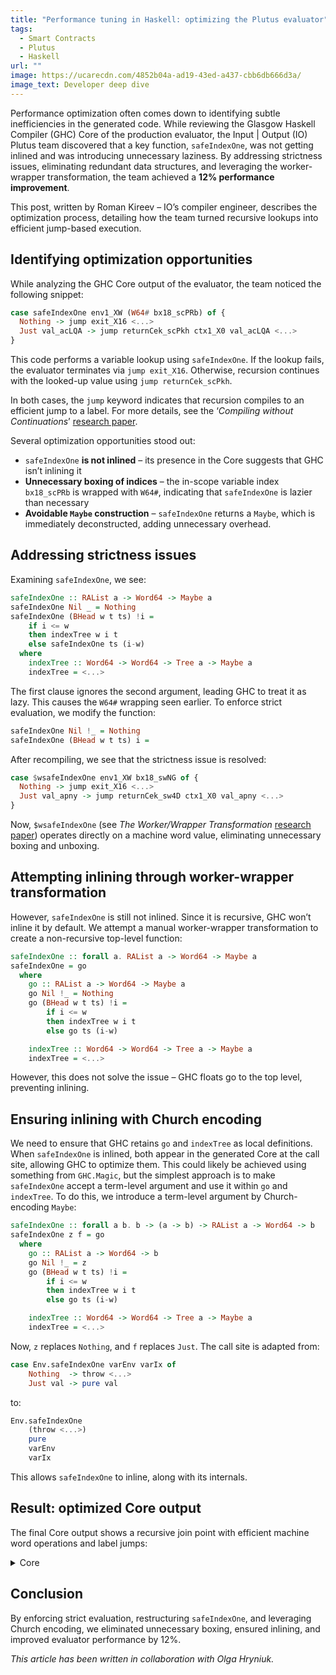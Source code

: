 ```yaml
---
title: "Performance tuning in Haskell: optimizing the Plutus evaluator"
tags:
  - Smart Contracts
  - Plutus
  - Haskell
url: ""
image: https://ucarecdn.com/4852b04a-ad19-43ed-a437-cbb6db666d3a/
image_text: Developer deep dive
---
```


Performance optimization often comes down to identifying subtle inefficiencies in the generated code. While reviewing the Glasgow Haskell Compiler (GHC) Core of the production evaluator, the Input | Output (IO) Plutus team discovered that a key function, `safeIndexOne`, was not getting inlined and was introducing unnecessary laziness. By addressing strictness issues, eliminating redundant data structures, and leveraging the worker-wrapper transformation, the team achieved a **12% performance improvement**.

This post, written by Roman Kireev – IO’s compiler engineer, describes the optimization process, detailing how the team turned recursive lookups into efficient jump-based execution.

## Identifying optimization opportunities

While analyzing the GHC Core output of the evaluator, the team noticed the following snippet:

```haskell
case safeIndexOne env1_XW (W64# bx18_scPRb) of {
  Nothing -> jump exit_X16 <...>
  Just val_acLQA -> jump returnCek_scPkh ctx1_X0 val_acLQA <...>
}
```

This code performs a variable lookup using `safeIndexOne`. If the lookup fails, the evaluator terminates via `jump exit_X16`. Otherwise, recursion continues with the looked-up value using `jump returnCek_scPkh`.

In both cases, the `jump` keyword indicates that recursion compiles to an efficient jump to a label. For more details, see the ‘*Compiling without Continuations*’ [research paper](https://www.microsoft.com/en-us/research/wp-content/uploads/2016/11/compiling-without-continuations.pdf).

Several optimization opportunities stood out:
- `safeIndexOne` **is not inlined** – its presence in the Core suggests that GHC isn’t inlining it
- **Unnecessary boxing of indices** – the in-scope variable index `bx18_scPRb` is wrapped with `W64#`, indicating that `safeIndexOne` is lazier than necessary
- **Avoidable `Maybe` construction** – `safeIndexOne` returns a `Maybe`, which is immediately deconstructed, adding unnecessary overhead.

## Addressing strictness issues

Examining `safeIndexOne`, we see:

```haskell
safeIndexOne :: RAList a -> Word64 -> Maybe a
safeIndexOne Nil _ = Nothing
safeIndexOne (BHead w t ts) !i =
    if i <= w
    then indexTree w i t
    else safeIndexOne ts (i-w)
  where
    indexTree :: Word64 -> Word64 -> Tree a -> Maybe a
    indexTree = <...>
```

The first clause ignores the second argument, leading GHC to treat it as lazy. This causes the `W64#` wrapping seen earlier. To enforce strict evaluation, we modify the function:

```haskell
safeIndexOne Nil !_ = Nothing
safeIndexOne (BHead w t ts) i =
```

After recompiling, we see that the strictness issue is resolved:

```haskell
case $wsafeIndexOne env1_XW bx18_swNG of {
  Nothing -> jump exit_X16 <...>
  Just val_apny -> jump returnCek_sw4D ctx1_X0 val_apny <...>
}
```

Now, `$wsafeIndexOne` (see *The Worker/Wrapper Transformation* [research paper](https://people.cs.nott.ac.uk/pszgmh/wrapper-extended.pdf)) operates directly on a machine word value, eliminating unnecessary boxing and unboxing.

## Attempting inlining through worker-wrapper transformation

However, `safeIndexOne` is still not inlined. Since it is recursive, GHC won’t inline it by default. We attempt a manual worker-wrapper transformation to create a non-recursive top-level function:

```haskell
safeIndexOne :: forall a. RAList a -> Word64 -> Maybe a
safeIndexOne = go
  where
    go :: RAList a -> Word64 -> Maybe a
    go Nil !_ = Nothing
    go (BHead w t ts) !i =
        if i <= w
        then indexTree w i t
        else go ts (i-w)

    indexTree :: Word64 -> Word64 -> Tree a -> Maybe a
    indexTree = <...>
```

However, this does not solve the issue – GHC floats go to the top level, preventing inlining.

## Ensuring inlining with Church encoding

We need to ensure that GHC retains `go` and `indexTree` as local definitions. When `safeIndexOne` is inlined, both appear in the generated Core at the call site, allowing GHC to optimize them. This could likely be achieved using something from `GHC.Magic`, but the simplest approach is to make `safeIndexOne` accept a term-level argument and use it within `go` and `indexTree`. To do this, we introduce a term-level argument by Church-encoding `Maybe`:

```haskell
safeIndexOne :: forall a b. b -> (a -> b) -> RAList a -> Word64 -> b
safeIndexOne z f = go
  where
    go :: RAList a -> Word64 -> b
    go Nil !_ = z
    go (BHead w t ts) !i =
        if i <= w
        then indexTree w i t
        else go ts (i-w)

    indexTree :: Word64 -> Word64 -> Tree a -> Maybe a
    indexTree = <...>
```

Now, `z` replaces `Nothing`, and `f` replaces `Just`. The call site is adapted from:

```haskell
case Env.safeIndexOne varEnv varIx of
    Nothing  -> throw <...>
    Just val -> pure val
```
to:

```haskell
Env.safeIndexOne
    (throw <...>)
    pure
    varEnv
    varIx
```

This allows `safeIndexOne` to inline, along with its internals.

## Result: optimized Core output

The final Core output shows a recursive join point with efficient machine word operations and label jumps:

<details>
<summary>Core</summary>

```haskell
joinrec {
  $windexTree_swMk
    :: Word64#
       -> Word64#
       -> Tree (CekValue uni_swN8 fun_swN9 ann_swNa)
       -> (# State# RealWorld,
             Either
               (CekEvaluationException
                  NamedDeBruijn uni_swN8 fun_swN9)
               (NTerm uni_swN8 fun_swN9 ()) #)
  $windexTree_swMk (ww2_swMc :: Word64#)
                   (ww3_swMg :: Word64#)
                   (ds28_swMi
                      :: Tree
                           (CekValue
                              uni_swN8 fun_swN9 ann_swNa))
    = case ww3_swMg of wild14_X15 {
        __DEFAULT ->
          case ww2_swMc of wild15_X1m {
            __DEFAULT ->
              case ds28_swMi of {
                Leaf ds29_avEa -> jump exit14_X16;
                Node ipv13_avEc ipv14_avEd ipv15_avEe ->
                  case wild14_X15 of wild17_X1n {
                    __DEFAULT ->
                      let {
                        offset'_swtg :: Word64#
                        offset'_swtg
                          = subWord64#
                              wild17_X1n 1#Word64 } in
                      let {
                        halfSize_sw7I :: Word64#
                        halfSize_sw7I
                          = uncheckedShiftRL64#
                              wild15_X1m 1# } in
                      case leWord64#
                             offset'_swtg halfSize_sw7I
                      of {
                        __DEFAULT ->
                          jump $windexTree_swMk
                            halfSize_sw7I
                            (subWord64#
                               offset'_swtg halfSize_sw7I)
                            ipv15_avEe;
                        1# ->
                          jump $windexTree_swMk
                            halfSize_sw7I
                            offset'_swtg
                            ipv14_avEd
                      };
                    1#Word64 -> jump exit15_X17 ipv13_avEc
                  }
              };
            1#Word64 ->
              case wild14_X15 of wild16_X1n {
                __DEFAULT ->
                  case ds28_swMi of {
                    Leaf ds29_avEa -> jump exit14_X16;
                    Node ipv13_avEc ipv14_avEd ipv15_avEe ->
                      let! { __DEFAULT ~ wild18_X1o
                      <- wild16_X1n } in
                      let {
                        offset'_swtg :: Word64#
                        offset'_swtg
                          = subWord64#
                              wild18_X1o 1#Word64 } in
                      case leWord64# offset'_swtg 0#Word64
                      of {
                        __DEFAULT ->
                          jump $windexTree_swMk
                            0#Word64 offset'_swtg ipv15_avEe;
                        1# ->
                          jump $windexTree_swMk
                            0#Word64 offset'_swtg ipv14_avEd
                      }
                  };
                1#Word64 ->
                  case ds28_swMi of {
                    Leaf x_avEC ->
                      jump returnCek_sw7q
                        ctx1_X0 x_avEC ipv12_swMu;
                    Node ipv13_avEE ipv14_avEF ipv15_avEG ->
                      jump exit15_X17 ipv13_avEE
                  }
              }
          };
        0#Word64 -> jump exit16_X18
      }; } in
joinrec {
  $wgo_swMs
    :: RAList (CekValue uni_swN8 fun_swN9 ann_swNa)
       -> Word64#
       -> (# State# RealWorld,
             Either
               (CekEvaluationException
                  NamedDeBruijn uni_swN8 fun_swN9)
               (NTerm uni_swN8 fun_swN9 ()) #)
  $wgo_swMs (ds28_swMm
               :: RAList
                    (CekValue uni_swN8 fun_swN9 ann_swNa))
            (ww2_swMp :: Word64#)
    = case ds28_swMm of {
        BHead bx19_avEO t_avEP ts_avEQ ->
          case leWord64# ww2_swMp bx19_avEO of {
            __DEFAULT ->
              jump $wgo_swMs
                ts_avEQ (subWord64# ww2_swMp bx19_avEO);
            1# ->
              jump $windexTree_swMk bx19_avEO ww2_swMp t_avEP
          };
        Nil -> jump exit13_X1l
      }; } in
jump $wgo_swMs env1_XW bx18_swRA }
```
</details>

## Conclusion

By enforcing strict evaluation, restructuring `safeIndexOne`, and leveraging Church encoding, we eliminated unnecessary boxing, ensured inlining, and improved evaluator performance by 12%.

*This article has been written in collaboration with Olga Hryniuk.*
